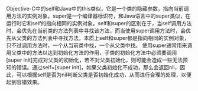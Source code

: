 Objective-C中的self和Java中的this类似，它是一个类的隐藏参数，指向当前调用方法的实例对象。super是一个编译器标识符，和Java语言中的super类似，在运行时它和self的指向相同的实例对象。self和super的区别在于，当self调用方法时，会优先在当前类的方法列表中寻找该方法，而当使用super调用方法时，会优先从父类的方法列表中寻找方法，本质上self和super都是指向相同的实例对象，只不过调用方法时，一个从当前类中找，一个从父类中找。
使用super通常用来调用父类中的方法以达到初始化方法的作用，子类的初始化方法中必须要调用[super init]完成对父类的初始化，若不对父类初始化，则可能会造成一些无法预知的错误。通过self=[super init]，如果父类初始化不成功，那么会返回nil，因此，可以根据self是否为nil判断父类是否初始化成功，从而进行合理的处理，以便起到容错效果。